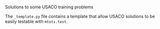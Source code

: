 Solutions to some USACO training problems

The `_template.py` file contains a template that allow
USACO solutions to be easily testable with `mtots.test`.
